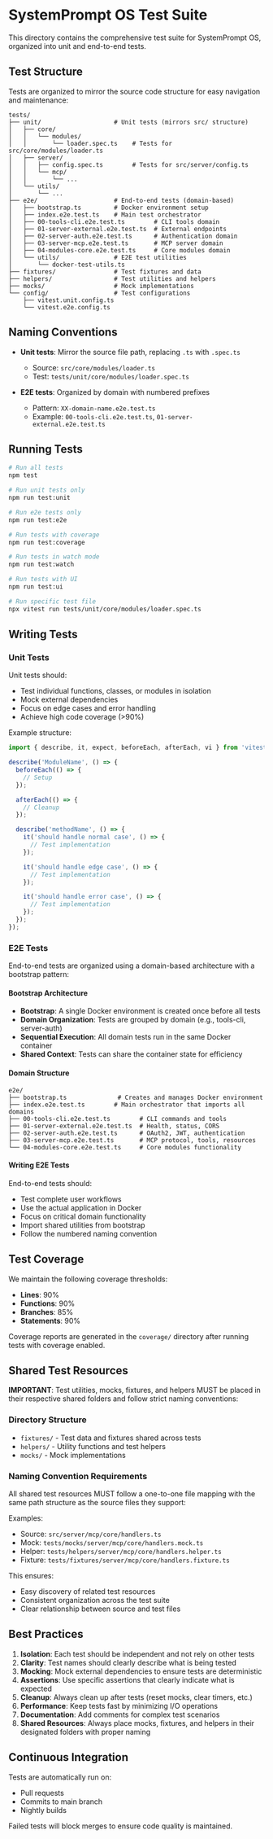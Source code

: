 # SystemPrompt OS Test Suite

This directory contains the comprehensive test suite for SystemPrompt OS, organized into unit and end-to-end tests.

## Test Structure

Tests are organized to mirror the source code structure for easy navigation and maintenance:

```
tests/
├── unit/                    # Unit tests (mirrors src/ structure)
│   ├── core/
│   │   └── modules/
│   │       └── loader.spec.ts    # Tests for src/core/modules/loader.ts
│   ├── server/
│   │   ├── config.spec.ts        # Tests for src/server/config.ts
│   │   └── mcp/
│   │       └── ...
│   └── utils/
│       └── ...
├── e2e/                     # End-to-end tests (domain-based)
│   ├── bootstrap.ts         # Docker environment setup
│   ├── index.e2e.test.ts    # Main test orchestrator
│   ├── 00-tools-cli.e2e.test.ts        # CLI tools domain
│   ├── 01-server-external.e2e.test.ts  # External endpoints
│   ├── 02-server-auth.e2e.test.ts      # Authentication domain
│   ├── 03-server-mcp.e2e.test.ts       # MCP server domain
│   ├── 04-modules-core.e2e.test.ts     # Core modules domain
│   └── utils/               # E2E test utilities
│       └── docker-test-utils.ts
├── fixtures/                # Test fixtures and data
├── helpers/                 # Test utilities and helpers
├── mocks/                   # Mock implementations
└── config/                  # Test configurations
    ├── vitest.unit.config.ts
    └── vitest.e2e.config.ts
```

## Naming Conventions

- **Unit tests**: Mirror the source file path, replacing `.ts` with `.spec.ts`
  - Source: `src/core/modules/loader.ts`
  - Test: `tests/unit/core/modules/loader.spec.ts`

- **E2E tests**: Organized by domain with numbered prefixes
  - Pattern: `XX-domain-name.e2e.test.ts`
  - Example: `00-tools-cli.e2e.test.ts`, `01-server-external.e2e.test.ts`

## Running Tests

```bash
# Run all tests
npm test

# Run unit tests only
npm run test:unit

# Run e2e tests only
npm run test:e2e

# Run tests with coverage
npm run test:coverage

# Run tests in watch mode
npm run test:watch

# Run tests with UI
npm run test:ui

# Run specific test file
npx vitest run tests/unit/core/modules/loader.spec.ts
```

## Writing Tests

### Unit Tests

Unit tests should:
- Test individual functions, classes, or modules in isolation
- Mock external dependencies
- Focus on edge cases and error handling
- Achieve high code coverage (>90%)

Example structure:
```typescript
import { describe, it, expect, beforeEach, afterEach, vi } from 'vitest';

describe('ModuleName', () => {
  beforeEach(() => {
    // Setup
  });

  afterEach(() => {
    // Cleanup
  });

  describe('methodName', () => {
    it('should handle normal case', () => {
      // Test implementation
    });

    it('should handle edge case', () => {
      // Test implementation
    });

    it('should handle error case', () => {
      // Test implementation
    });
  });
});
```

### E2E Tests

End-to-end tests are organized using a domain-based architecture with a bootstrap pattern:

#### Bootstrap Architecture
- **Bootstrap**: A single Docker environment is created once before all tests
- **Domain Organization**: Tests are grouped by domain (e.g., tools-cli, server-auth)
- **Sequential Execution**: All domain tests run in the same Docker container
- **Shared Context**: Tests can share the container state for efficiency

#### Domain Structure
```
e2e/
├── bootstrap.ts              # Creates and manages Docker environment
├── index.e2e.test.ts        # Main orchestrator that imports all domains
├── 00-tools-cli.e2e.test.ts        # CLI commands and tools
├── 01-server-external.e2e.test.ts  # Health, status, CORS
├── 02-server-auth.e2e.test.ts      # OAuth2, JWT, authentication
├── 03-server-mcp.e2e.test.ts       # MCP protocol, tools, resources
└── 04-modules-core.e2e.test.ts     # Core modules functionality
```

#### Writing E2E Tests
End-to-end tests should:
- Test complete user workflows
- Use the actual application in Docker
- Focus on critical domain functionality
- Import shared utilities from bootstrap
- Follow the numbered naming convention

## Test Coverage

We maintain the following coverage thresholds:

- **Lines**: 90%
- **Functions**: 90%
- **Branches**: 85%
- **Statements**: 90%

Coverage reports are generated in the `coverage/` directory after running tests with coverage enabled.

## Shared Test Resources

**IMPORTANT**: Test utilities, mocks, fixtures, and helpers MUST be placed in their respective shared folders and follow strict naming conventions:

### Directory Structure
- `fixtures/` - Test data and fixtures shared across tests
- `helpers/` - Utility functions and test helpers
- `mocks/` - Mock implementations

### Naming Convention Requirements
All shared test resources MUST follow a one-to-one file mapping with the same path structure as the source files they support:

Examples:
- Source: `src/server/mcp/core/handlers.ts`
- Mock: `tests/mocks/server/mcp/core/handlers.mock.ts`
- Helper: `tests/helpers/server/mcp/core/handlers.helper.ts`
- Fixture: `tests/fixtures/server/mcp/core/handlers.fixture.ts`

This ensures:
- Easy discovery of related test resources
- Consistent organization across the test suite
- Clear relationship between source and test files

## Best Practices

1. **Isolation**: Each test should be independent and not rely on other tests
2. **Clarity**: Test names should clearly describe what is being tested
3. **Mocking**: Mock external dependencies to ensure tests are deterministic
4. **Assertions**: Use specific assertions that clearly indicate what is expected
5. **Cleanup**: Always clean up after tests (reset mocks, clear timers, etc.)
6. **Performance**: Keep tests fast by minimizing I/O operations
7. **Documentation**: Add comments for complex test scenarios
8. **Shared Resources**: Always place mocks, fixtures, and helpers in their designated folders with proper naming

## Continuous Integration

Tests are automatically run on:
- Pull requests
- Commits to main branch
- Nightly builds

Failed tests will block merges to ensure code quality is maintained.